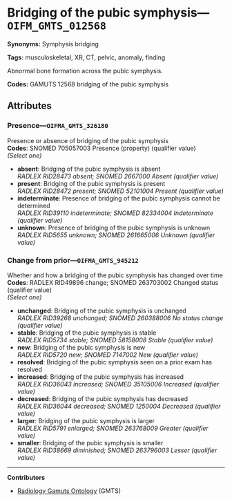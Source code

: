 # Bridging of the pubic symphysis—`OIFM_GMTS_012568`

**Synonyms:** Symphysis bridging

**Tags:** musculoskeletal, XR, CT, pelvic, anomaly, finding

Abnormal bone formation across the pubic symphysis.

**Codes:** GAMUTS 12568 bridging of the pubic symphysis

## Attributes

### Presence—`OIFMA_GMTS_326180`

Presence or absence of bridging of the pubic symphysis  
**Codes**: SNOMED 705057003 Presence (property) (qualifier value)  
*(Select one)*

- **absent**: Bridging of the pubic symphysis is absent  
_RADLEX RID28473 absent; SNOMED 2667000 Absent (qualifier value)_
- **present**: Bridging of the pubic symphysis is present  
_RADLEX RID28472 present; SNOMED 52101004 Present (qualifier value)_
- **indeterminate**: Presence of bridging of the pubic symphysis cannot be determined  
_RADLEX RID39110 indeterminate; SNOMED 82334004 Indeterminate (qualifier value)_
- **unknown**: Presence of bridging of the pubic symphysis is unknown  
_RADLEX RID5655 unknown; SNOMED 261665006 Unknown (qualifier value)_

### Change from prior—`OIFMA_GMTS_945212`

Whether and how a bridging of the pubic symphysis has changed over time  
**Codes**: RADLEX RID49896 change; SNOMED 263703002 Changed status (qualifier value)  
*(Select one)*

- **unchanged**: Bridging of the pubic symphysis is unchanged  
_RADLEX RID39268 unchanged; SNOMED 260388006 No status change (qualifier value)_
- **stable**: Bridging of the pubic symphysis is stable  
_RADLEX RID5734 stable; SNOMED 58158008 Stable (qualifier value)_
- **new**: Bridging of the pubic symphysis is new  
_RADLEX RID5720 new; SNOMED 7147002 New (qualifier value)_
- **resolved**: Bridging of the pubic symphysis seen on a prior exam has resolved  
- **increased**: Bridging of the pubic symphysis has increased  
_RADLEX RID36043 increased; SNOMED 35105006 Increased (qualifier value)_
- **decreased**: Bridging of the pubic symphysis has decreased  
_RADLEX RID36044 decreased; SNOMED 1250004 Decreased (qualifier value)_
- **larger**: Bridging of the pubic symphysis is larger  
_RADLEX RID5791 enlarged; SNOMED 263768009 Greater (qualifier value)_
- **smaller**: Bridging of the pubic symphysis is smaller  
_RADLEX RID38669 diminished; SNOMED 263796003 Lesser (qualifier value)_

---

**Contributors**

- [Radiology Gamuts Ontology](https://gamuts.net/) (GMTS)